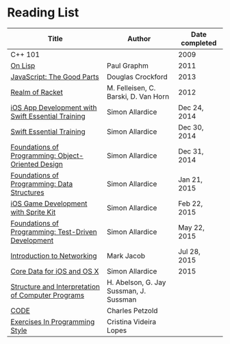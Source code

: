 # Reading List

Title | Author | Date completed
------------ | ------------------ | -----
C++ 101 | | 2009
[On Lisp](http://www.paulgraham.com/onlisp.html) | Paul Graphm | 2011
[JavaScript: The Good Parts](http://www.amazon.com/JavaScript-Good-Parts-Douglas-Crockford/dp/0596517742) | Douglas Crockford | 2013
[Realm of Racket](http://www.amazon.com/dp/1593274912/ref=cm_sw_su_dp) | M. Felleisen, C. Barski, D. Van Horn | 2012
[iOS App Development with Swift Essential Training](http://www.lynda.com/Swift-tutorials/iOS-App-Development-Swift-Essential-Training/185036-2.html) | Simon Allardice | Dec 24, 2014
[Swift Essential Training](http://www.lynda.com/tutorial/180105) | Simon Allardice | Dec 30, 2014
[Foundations of Programming: Object-Oriented Design](http://www.lynda.com/tutorial/96949) | Simon Allardice | Dec 31, 2014
[Foundations of Programming: Data Structures](http://www.lynda.com/tutorial/149042) | Simon Allardice | Jan 21, 2015
[iOS Game Development with Sprite Kit](http://www.lynda.com/iOS-tutorials/iOS-Game-Development-Sprite-Kit/146015-2.html) | Simon Allardice | Feb 22, 2015
[Foundations of Programming: Test-Driven Development](http://www.lynda.com/tutorial/124398) | Simon Allardice | May 22, 2015
[Introduction to Networking](http://www.lynda.com/Network-Administration-tutorials/Introduction-Networking/184144-2.html) | Mark Jacob | Jul 28, 2015
[Core Data for iOS and OS X](http://www.lynda.com/iOS-tutorials/Core-Data-iOS-OS-X/101461-2.html?srchtrk=index%3a1%0alinktypeid%3a2%0aq%3aios%0apage%3a1%0as%3arelevance%0asa%3atrue%0aproducttypeid%3a2) | Simon Allardice | 2015
[Structure and Interpretation of Computer Programs](https://mitpress.mit.edu/sicp/full-text/book/book.html) | H. Abelson, G. Jay Sussman, J. Sussman | 
[CODE](http://www.amazon.com/Code-Language-Computer-Hardware-Software/dp/0735611319) | Charles Petzold |
[Exercises In Programming Style](http://www.amazon.com/Exercises-Programming-Style-Cristina-Videira/dp/1482227371) | Cristina Videira Lopes | 
